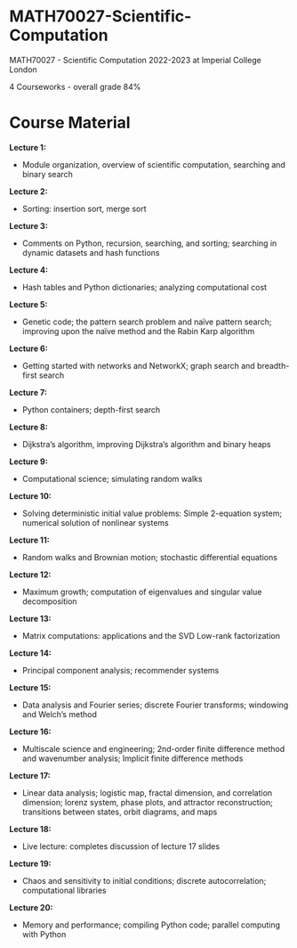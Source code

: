 # MATH70027-Scientific-Computation
MATH70027 - Scientific Computation 2022-2023 at Imperial College London

4 Courseworks - overall grade 84%

# Course Material

**Lecture 1:**
- Module organization, overview of scientific computation, searching and binary search

**Lecture 2:**
- Sorting: insertion sort, merge sort

**Lecture 3:**
- Comments on Python, recursion, searching, and sorting; searching in dynamic datasets and hash functions

**Lecture 4:**
- Hash tables and Python dictionaries; analyzing computational cost

**Lecture 5:**
- Genetic code; the pattern search problem and naïve pattern search; improving upon the naïve method and the Rabin Karp algorithm

**Lecture 6:**
- Getting started with networks and NetworkX; graph search and breadth-first search

**Lecture 7:**
- Python containers; depth-first search

**Lecture 8:**
- Dijkstra’s algorithm, improving Dijkstra’s algorithm and binary heaps

**Lecture 9:**
- Computational science; simulating random walks

**Lecture 10:**
- Solving deterministic initial value problems: Simple 2-equation system; numerical solution of nonlinear systems

**Lecture 11:**
- Random walks and Brownian motion; stochastic differential equations

**Lecture 12:**
- Maximum growth; computation of eigenvalues and singular value decomposition

**Lecture 13:**
- Matrix computations: applications and the SVD Low-rank factorization

**Lecture 14:**
- Principal component analysis; recommender systems

**Lecture 15:**
- Data analysis and Fourier series; discrete Fourier transforms; windowing and Welch’s method

**Lecture 16:**
- Multiscale science and engineering; 2nd-order finite difference method and wavenumber analysis; Implicit finite difference methods

**Lecture 17:**
- Linear data analysis; logistic map, fractal dimension, and correlation dimension; lorenz system, phase plots, and attractor reconstruction; transitions between states, orbit diagrams, and maps

**Lecture 18:**
- Live lecture: completes discussion of lecture 17 slides

**Lecture 19:**
- Chaos and sensitivity to initial conditions; discrete autocorrelation; computational libraries

**Lecture 20:**
- Memory and performance; compiling Python code; parallel computing with Python




